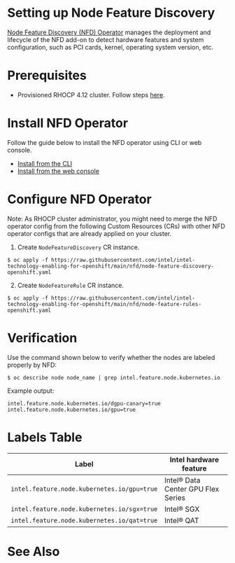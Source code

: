 # Setting up Node Feature Discovery
[Node Feature Discovery (NFD) Operator](https://docs.openshift.com/container-platform/4.12/hardware_enablement/psap-node-feature-discovery-operator.html) manages the deployment and lifecycle of the NFD add-on to detect hardware features and system configuration, such as PCI cards, kernel, operating system version, etc.

# Prerequisites
- Provisioned RHOCP 4.12 cluster. Follow steps [here](/README.md#provisioning-rhocp-cluster).

# Install NFD Operator
Follow the guide below to install the NFD operator using CLI or web console. 
- [Install from the CLI](https://docs.openshift.com/container-platform/4.12/hardware_enablement/psap-node-feature-discovery-operator.html#install-operator-cli_node-feature-discovery-operator)
- [Install from the web console](https://docs.openshift.com/container-platform/4.12/hardware_enablement/psap-node-feature-discovery-operator.html#install-operator-web-console_node-feature-discovery-operator)

# Configure NFD Operator
Note: As RHOCP cluster administrator, you might need to merge the NFD operator config from the following Custom Resources (CRs) with other NFD operator configs that are already applied on your cluster.  

1. Create `NodeFeatureDiscovery` CR instance.
```
$ oc apply -f https://raw.githubusercontent.com/intel/intel-technology-enabling-for-openshift/main/nfd/node-feature-discovery-openshift.yaml 
```

2.	Create `NodeFeatureRule` CR instance.
```
$ oc apply -f https://raw.githubusercontent.com/intel/intel-technology-enabling-for-openshift/main/nfd/node-feature-rules-openshift.yaml
```

# Verification 
Use the command shown below to verify whether the nodes are labeled properly by NFD:
```
$ oc describe node node_name | grep intel.feature.node.kubernetes.io
```
Example output: 
```
intel.feature.node.kubernetes.io/dgpu-canary=true
intel.feature.node.kubernetes.io/gpu=true
```

# Labels Table
| Label | Intel hardware feature | 
| ----- | ---------------------- |
| `intel.feature.node.kubernetes.io/gpu=true` | Intel® Data Center GPU Flex Series | 
| `intel.feature.node.kubernetes.io/sgx=true` | Intel® SGX | 
| `intel.feature.node.kubernetes.io/qat=true` | Intel® QAT | 

# See Also
